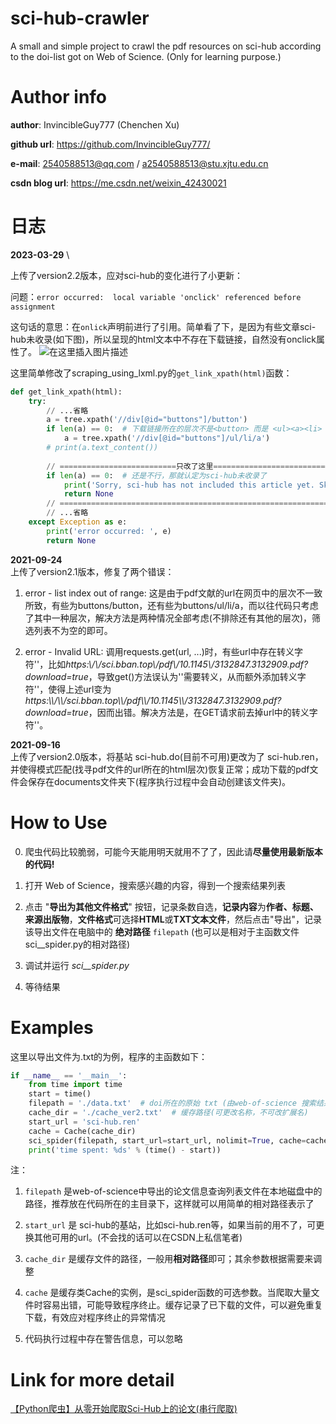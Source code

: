 # sci-hub-crawler
A small and simple project to crawl the pdf resources on sci-hub according to the doi-list got on Web of Science.
 (Only for learning purpose.)

# Author info
**author**: InvincibleGuy777  (Chenchen Xu)

**github url**:  https://github.com/InvincibleGuy777/

**e-mail**: 2540588513@qq.com  / a2540588513@stu.xjtu.edu.cn

**csdn blog url**: https://me.csdn.net/weixin_42430021

# 日志
**2023-03-29** \

上传了version2.2版本，应对sci-hub的变化进行了小更新：

问题：`error occurred:  local variable 'onclick' referenced before assignment`

这句话的意思：在`onlick`声明前进行了引用。简单看了下，是因为有些文章sci-hub未收录(如下图)，所以呈现的html文本中不存在下载链接，自然没有onclick属性了。
![在这里插入图片描述](https://img-blog.csdnimg.cn/671929f52f49401a966c2c02d2a3b946.png)



这里简单修改了scraping_using_lxml.py的`get_link_xpath(html)`函数：

```python
def get_link_xpath(html):
    try:
        // ...省略
        a = tree.xpath('//div[@id="buttons"]/button')
        if len(a) == 0:  # 下载链接所在的层次不是<button> 而是 <ul><a><li>
            a = tree.xpath('//div[@id="buttons"]/ul/li/a')
        # print(a.text_content())
        
        // ==========================只改了这里==========================
        if len(a) == 0:  # 还是不行，那就认定为sci-hub未收录了
            print('Sorry, sci-hub has not included this article yet. Skipped it.')
            return None
        // =============================================================
		// ...省略		
    except Exception as e:
        print('error occurred: ', e)
        return None
```

**2021-09-24** \
上传了version2.1版本，修复了两个错误：

1. error - list index out of range: 这是由于pdf文献的url在网页中的层次不一致所致，有些为buttons/button，还有些为buttons/ul/li/a，而以往代码只考虑了其中一种层次，解决方法是两种情况全部考虑(不排除还有其他的层次)，筛选列表不为空的即可。

2. error - Invalid URL: 调用requests.get(url, ...)时，有些url中存在转义字符'\'，比如*https:\\/\\/sci.bban.top\\/pdf\\/10.1145\\/3132847.3132909.pdf?download=true*，导致get()方法误认为'\'需要转义，从而额外添加转义字符'\'，使得上述url变为*https:\\\\/\\\\/sci.bban.top\\\\/pdf\\\\/10.1145\\\\/3132847.3132909.pdf?download=true*，因而出错。解决方法是，在GET请求前去掉url中的转义字符'\'。

**2021-09-16** \
上传了version2.0版本，将基站 sci-hub.do(目前不可用)更改为了 sci-hub.ren，并使得模式匹配(找寻pdf文件的url所在的html层次)恢复正常；成功下载的pdf文件会保存在documents文件夹下(程序执行过程中会自动创建该文件夹)。

# How to Use

0. 爬虫代码比较脆弱，可能今天能用明天就用不了了，因此请**尽量使用最新版本的代码!**

1. 打开 Web of Science，搜索感兴趣的内容，得到一个搜索结果列表

2. 点击 "**导出为其他文件格式**" 按钮，记录条数自选，**记录内容**为**作者、标题、来源出版物**，**文件格式**可选择**HTML**或**TXT文本文件**，然后点击"导出"，记录该导出文件在电脑中的 **绝对路径** `filepath` (也可以是相对于主函数文件sci__spider.py的相对路径) 

3. 调试并运行 *sci__spider.py*

4. 等待结果

# Examples
这里以导出文件为.txt的为例，程序的主函数如下：

```python
if __name__ == '__main__':
    from time import time
    start = time()
    filepath = './data.txt'  # doi所在的原始 txt (由web-of-science 搜索结果导出的plain text file)
    cache_dir = './cache_ver2.txt'  # 缓存路径(可更改名称，不可改扩展名)
    start_url = 'sci-hub.ren'
    cache = Cache(cache_dir)
    sci_spider(filepath, start_url=start_url, nolimit=True, cache=cache)
    print('time spent: %ds' % (time() - start))
```

注：
1. `filepath` 是web-of-science中导出的论文信息查询列表文件在本地磁盘中的路径，推荐放在代码所在的主目录下，这样就可以用简单的相对路径表示了

2. `start_url` 是 sci-hub的基站，比如sci-hub.ren等，如果当前的用不了，可更换其他可用的url。(不会找的话可以在CSDN上私信笔者)

3. `cache_dir` 是缓存文件的路径，一般用**相对路径**即可；其余参数根据需要来调整

4. `cache` 是缓存类Cache的实例，是sci_spider函数的可选参数。当爬取大量文件时容易出错，可能导致程序终止。缓存记录了已下载的文件，可以避免重复下载，有效应对程序终止的异常情况

5. 代码执行过程中存在警告信息，可以忽略

# Link for more detail

<a href="https://blog.csdn.net/weixin_42430021/article/details/110738063">【Python爬虫】从零开始爬取Sci-Hub上的论文(串行爬取)</a>
